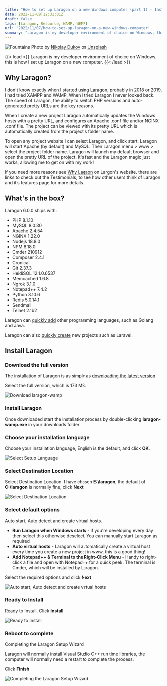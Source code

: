```yaml
---
title: "How to set up Laragon on a new Windows computer (part 1) - Install Laragon"
date: 2022-11-08T12:31:01Z
draft: false
tags: [Laragon, Resource, WAMP, WEMP]
url: '2022/11/07/how-to-set-up-laragon-on-a-new-windows-computer'
summary: "Laragon is my developer environment of choice on Windows, this is how I set up Laragon on a new computer"
---
```


![Fountains](images/nikolay-dukov-XXZgFeDMRYw-unsplash.jpg "Fountains")
Photo
by [Nikolay Dukov](https://unsplash.com/@forbiddenbg?utm_source=unsplash&utm_medium=referral&utm_content=creditCopyText)
on [Unsplash](https://unsplash.com/s/photos/fountain?utm_source=unsplash&utm_medium=referral&utm_content=creditCopyText)

{{< lead >}}
Laragon is my developer environment of choice on Windows, this is how I set up Laragon on a new computer.
{{< /lead >}}

## Why Laragon?

I don't know exactly when I started using [Laragon](https://laragon.org), probably in 2018 or 2019, I had tried XAMPP and WAMP.
When I tried Laragon I never looked back. The speed of Laragon, the ability to switch PHP versions and auto-generated
pretty URLs are the key reasons.

When I create a new project Laragon automatically updates the Windows hosts with a pretty URL, and configures an Apache
.conf file and/or NGINX .conf file. The project can be viewed with its pretty URL which is automatically created from
the project's folder name.

To open any project website I can select Laragon, and click start. Laragon will start Apache (by default) and MySQL.
Then Laragon menu > www > select the project folder name. Laragon will launch my default browser and open the pretty URL
of the project. It's fast and the Laragon magic just works, allowing me to get on with my work!

If you need more reasons see [Why Lagaon](https://laragon.org/why-laragon/) on Largon's website. there are links to
check out the Testimonials, to see how other users think of Laragon and it’s features page for more details.

## What's in the box?

Laragon 6.0.0 ships with:

- PHP 8.1.10
- MySQL 8.0.30
- Apache 2.4.54
- NGINX 1.22.0
- Nodejs 18.8.0
- NPM 8.18.0
- Cmder 210912
- Composer 2.4.1
- Cronical
- Git 2.37.3
- HeidiSQL 12.1.0.6537
- Memcached 1.6.8
- Ngrok 3.1.0
- Notepad++ 7.4.2
- Python 3.10.6
- Redis 5.0.14.1
- Sendmail
- Telnet 2.1b2

Laragon can [quickly add](https://laragon.org/docs/quick-add.html) other programming languages, such as Golang and Java.

Laragon can also [quickly create](https://laragon.org/docs/quick-app.html) new projects such as Laravel.

## Install Laragon

### Download the full version

The installation of Laragon is as simple
as [downloading the latest version](https://github.com/leokhoa/laragon/releases/)

Select the full version, which is 173 MB.

![Download laragon-wamp](images/2022-11-08-11-09-44-releases-leokhoa-laragon.jpg "Download laragon-wamp")

### Install Laragon

Once downloaded start the installation process by double-clicking **laragon-wamp.exe** in your downloads folder

### Choose your installation language

Choose your installation language, English is the default, and click **OK**.

![Select Setup Language](images/2022-09-16-22-32-11-select-setup-language.jpg "Select Setup Language")

### Select Destination Location

Select Destination Location. I have chosen **E:\laragon**, the default of **C:\laragon** is normally fine, click
**Next**.

![Select Destination Location](images/2022-09-16-22-33-18-setup-laragon-6-0-0.jpg "Select Destination Location")

### Select default options

Auto start, Auto detect and create virtual hosts.

- **Run Laragon when Windows starts** - if you're developing every day then select this otherwise deselect. You can
  manually start Laragon as required
- **Auto virtual hosts** - Laragon will automatically create a virtual host every time you create a new project in www,
  this is a good thing!
- **Add Notepad++ & Terminal to the Right-Click Menu** - Handy to right-click a file and open with Notepad++ for a quick
  peek. The terminal is Cmder, which will be installed by Laragon.

Select the required options and click **Next**

![Auto start, Auto detect and create virtual hosts](images/2022-09-16-22-33-50-setup-laragon-6-0-0.jpg "Auto start, Auto detect and create virtual hosts")

### Ready to Install

Ready to Install. Click **Install**

![Ready to Install](images/2022-09-16-22-34-02-setup-laragon-6-0-0.jpg "Ready to Install")

### Reboot to complete

Completing the Laragon Setup Wizard

Laragon will normally install Visual Studio C++ run time libraries, the computer will normally need a restart to
complete the process.

Click **Finish**

![Completing the Laragon Setup Wizard](images/2022-09-16-22-34-54-setup-laragon-6-0-0.jpg "Completing the Laragon Setup Wizard")

